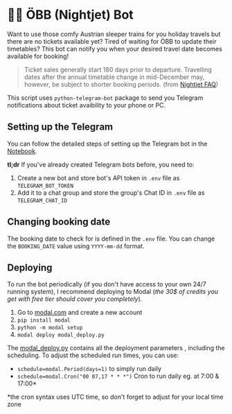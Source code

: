 # 🚄🌙 ÖBB (Nightjet) Bot 

Want to use those comfy Austrian sleeper trains for you holiday travels but there are no tickets available yet? Tired of waiting for ÖBB to update their timetables? This bot can notify you when your desired travel date becomes available for booking!

> Ticket sales generally start 180 days prior to departure. Travelling dates after the annual timetable change in mid-December may, however, be subject to shorter booking periods.
(from [Nightjet FAQ](https://www.nightjet.com/en/buchung/faq/buchung-im-nightjet))

This script uses `python-telegram-bot` package to send you Telegram notifications about ticket avaibility to your phone or PC.

## Setting up the Telegram
You can follow the detailed steps of setting up the Telegram bot in the [Notebook](./oebb-bot.ipynb).

**tl;dr** If you've already created Telegram bots before, you need to:
1. Create a new bot and store bot's API token in `.env` file as `TELEGRAM_BOT_TOKEN`
2. Add it to a chat group and store the group's Chat ID in `.env` file as `TELEGRAM_CHAT_ID`

## Changing booking date
The booking date to check for is defined in the `.env` file.
You can change the `BOOKING_DATE` value using `YYYY-mm-dd` format.

## Deploying
To run the bot periodically (if you don't have access to your own 24/7 running system), I recommend deploying to Modal (*the 30$ of credits you get with free tier should cover you completely*).

1. Go to [modal.com](https://modal.com/) and create a new account
2. `pip install modal`
3. `python -m modal setup`
4. `modal deploy modal_deploy.py`

The [modal_deploy.py](./modal_deploy.py) contains all the deployment parameters , including the scheduling. To adjust the scheduled run times, you can use:

 * `schedule=modal.Period(days=1)`          to simply run daily
 * `schedule=modal.Cron("00 07,17 * * *")`  Cron to run daily eg. at 7:00 & 17:00*

*the cron syntax uses UTC time, so don't forget to adjust for your local time zone